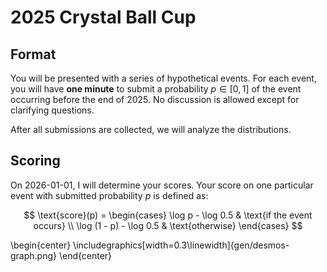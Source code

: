 # 2025 Crystal Ball Cup

## Format


You will be presented with a series of hypothetical events. For each event, you will have 
**one minute** to submit a probability $p \in [0, 1]$ of the event occurring before the end
of 2025. No discussion is allowed except for clarifying questions. 

After all submissions are collected, we will analyze the distributions.

## Scoring

On 2026-01-01, I will determine your scores.  Your score on one particular event with 
submitted probability $p$ is defined as:

$$
\text{score}(p) =
\begin{cases}
\log p - \log 0.5 & \text{if the event occurs} \\
\log (1 - p) - \log 0.5 & \text{otherwise}
\end{cases}
$$

<!-- <img src="desmos-graph.png" alt="scoring">
<img src="desmos-graph.svg" alt="scoring">
<img src="gen/desmos-graph.png" alt="scoring">
<img src="gen/desmos-graph.svg" alt="scoring"> -->
<!-- ![](desmos-graph.png){ width=60% } -->
<!-- ![](gen/desmos-graph.png){ width=60% } -->
<!-- :::{.center}
![](gen/desmos-graph.png){ width=60% }
::: -->
\begin{center}
\includegraphics[width=0.3\linewidth]{gen/desmos-graph.png}
\end{center}
